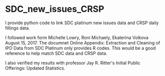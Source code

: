 # SDC_new_issues_CRSP
I provide python code to link SDC platinum new issues data and CRSP daily fillings data. 

I followed work form Michelle Lowry, Roni Michaely, Ekaterina Volkova August 15, 2017. 
The documnet Online Appendix: Extraction and Cleaning of IPO Data from SDC Platinum only provides R codes. 
This would be a good reference to help match SDC data and CRSP data. 

I also verified my results with professor Jay R. Ritter's Initial Public Offerings: Updated Statistics. 
